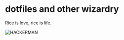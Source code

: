 # dotfiles and other wizardry

Rice is love, rice is life.

![HACKERMAN](http://i.imgur.com/Q8ZNXS8.jpg)
